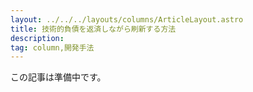 ```yaml
---
layout: ../../../layouts/columns/ArticleLayout.astro
title: 技術的負債を返済しながら刷新する方法
description:
tag: column,開発手法
---
```


この記事は準備中です。
